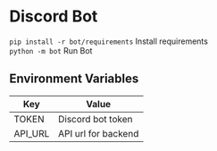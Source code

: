 # Discord Bot

`pip install -r bot/requirements` Install requirements \
`python -m bot` Run Bot

Environment Variables
----------------------
|   Key   |         Value       |
|   ---   |          ---        |
|  TOKEN  |  Discord bot token  |
| API_URL | API url for backend |
